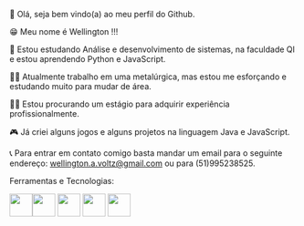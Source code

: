 👋 Olá, seja bem vindo(a) ao meu perfil do Github.

  😁 Meu nome é Wellington !!!
  
  📘 Estou estudando Análise e desenvolvimento de sistemas, na faculdade QI e estou aprendendo Python e JavaScript.
  
  🧑‍🏭 Atualmente trabalho em uma metalúrgica, mas estou me esforçando e estudando muito para mudar de área.
  
  🧑‍💼 Estou procurando um estágio para adquirir experiência profissionalmente.
  
  🎮 Já criei alguns jogos e alguns projetos na linguagem Java e JavaScript.
  
  📞 Para entrar em contato comigo basta mandar um email para o seguinte endereço: wellington.a.voltz@gmail.com ou para (51)995238525.
  


Ferramentas e Tecnologias:

<img src="https://cdn.jsdelivr.net/gh/devicons/devicon/icons/java/java-original-wordmark.svg" width="40" height="40" /><img src="https://cdn.jsdelivr.net/gh/devicons/devicon/icons/mysql/mysql-original-wordmark.svg" width="40" height="40" />
<img src="https://cdn.jsdelivr.net/gh/devicons/devicon/icons/javascript/javascript-original.svg" width="40" height="40" />
<img src="https://cdn.jsdelivr.net/gh/devicons/devicon/icons/html5/html5-original.svg" width="40" height="40" />
<img src="https://cdn.jsdelivr.net/gh/devicons/devicon/icons/css3/css3-original.svg" width="40" height="40" />
          
